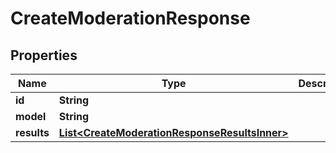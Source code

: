 

# CreateModerationResponse

## Properties

Name | Type | Description | Notes
------------ | ------------- | ------------- | -------------
**id** | **String** |  | 
**model** | **String** |  | 
**results** | [**List&lt;CreateModerationResponseResultsInner&gt;**](CreateModerationResponseResultsInner.md) |  | 




